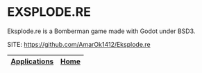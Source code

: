 # EXSPLODE.RE

 Eksplode.re is a Bomberman game made with Godot under BSD3.

 SITE: https://github.com/AmarOk1412/Eksplode.re

 | [Applications](https://portable-linux-apps.github.io/apps.html) | [Home](https://portable-linux-apps.github.io)
 | --- | --- |
